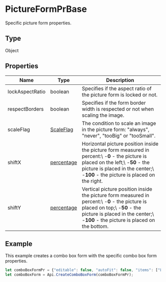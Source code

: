 # PictureFormPrBase

Specific picture form properties.

## Type

Object

## Properties

| Name | Type | Description |
| ---- | ---- | ----------- |
| lockAspectRatio | boolean | Specifies if the aspect ratio of the picture form is locked or not. |
| respectBorders | boolean | Specifies if the form border width is respected or not when scaling the image. |
| scaleFlag | [ScaleFlag](../Enumeration/ScaleFlag.md) | The condition to scale an image in the picture form: "always", "never", "tooBig" or "tooSmall". |
| shiftX | [percentage](../Enumeration/percentage.md) | Horizontal picture position inside the picture form measured in percent:\ -**0** - the picture is placed on the left;\ -**50** - the picture is placed in the center;\ -**100** - the picture is placed on the right. |
| shiftY | [percentage](../Enumeration/percentage.md) | Vertical picture position inside the picture form measured in percent:\ -**0** - the picture is placed on top;\ -**50** - the picture is placed in the center;\ -**100** - the picture is placed on the bottom. |


## Example

This example creates a combo box form with the specific combo box form properties.

```javascript editor-
let comboBoxFormPr = {"editable": false, "autoFit": false, "items": ["Latvia", "USA", "UK"]};
let comboBoxForm = Api.CreateComboBoxForm(comboBoxFormPr);
```
